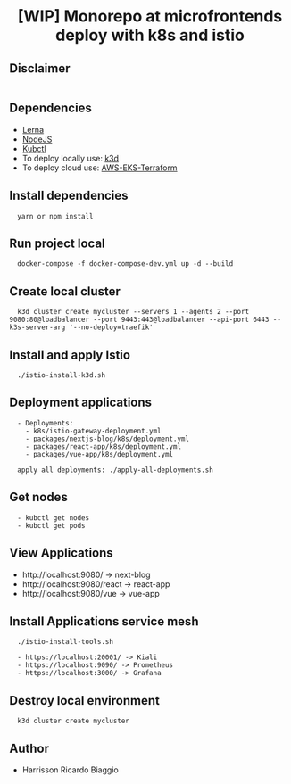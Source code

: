 <h1 align="center">[WIP] Monorepo at microfrontends deploy with k8s and istio</h1>

## Disclaimer
```

```


## Dependencies
- [Lerna](https://lerna.js.org/)
- [NodeJS](https://nodejs.org/en/)
- [Kubctl](https://kubernetes.io/docs/tasks/tools/)
- To deploy locally use: [k3d](https://k3d.io/)
- To deploy cloud use: [AWS-EKS-Terraform](https://github.com/hawkz94/eks-terraform-k8s)

## Install dependencies
```
  yarn or npm install
```

## Run project local
```
  docker-compose -f docker-compose-dev.yml up -d --build
```

## Create local cluster
```
  k3d cluster create mycluster --servers 1 --agents 2 --port 9080:80@loadbalancer --port 9443:443@loadbalancer --api-port 6443 --k3s-server-arg '--no-deploy=traefik'
```

## Install and apply Istio
```
  ./istio-install-k3d.sh
```

## Deployment applications
```
  - Deployments:
    - k8s/istio-gateway-deployment.yml
    - packages/nextjs-blog/k8s/deployment.yml
    - packages/react-app/k8s/deployment.yml
    - packages/vue-app/k8s/deployment.yml
```

```
  apply all deployments: ./apply-all-deployments.sh
```



## Get nodes
```
  - kubctl get nodes
  - kubctl get pods
```

## View Applications
  - http://localhost:9080/ -> next-blog
  - http://localhost:9080/react -> react-app
  - http://localhost:9080/vue -> vue-app

## Install Applications service mesh
```
  ./istio-install-tools.sh
```
```
  - https://localhost:20001/ -> Kiali
  - https://localhost:9090/ -> Prometheus
  - https://localhost:3000/ -> Grafana
```

## Destroy local environment
```
  k3d cluster create mycluster
```

## Author
- Harrisson Ricardo Biaggio
